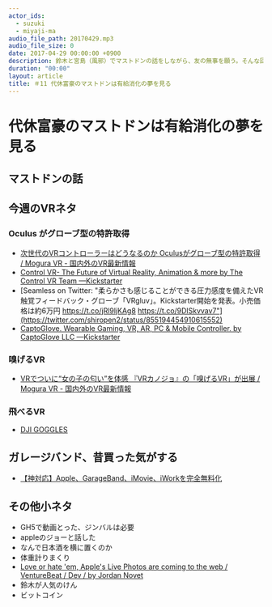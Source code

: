 ```yaml
---
actor_ids:
  - suzuki
  - miyaji-ma
audio_file_path: 20170429.mp3
audio_file_size: 0
date: 2017-04-29 00:00:00 +0900
description: 鈴木と宮島（風邪）でマストドンの話をしながら、友の無事を願う。そんな回です。PS：風邪の途中で鼻水ってなんで黄色くなるんだろう。
duration: "00:00"
layout: article
title: ＃11 代休富豪のマストドンは有給消化の夢を見る
---
```

# 代休富豪のマストドンは有給消化の夢を見る  

## マストドンの話  

## 今週のVRネタ  

### Oculus がグローブ型の特許取得  

* [次世代のVRコントローラーはどうなるのか Oculusがグローブ型の特許取得 / Mogura VR - 国内外のVR最新情報](http://www.moguravr.com/oculus-glove-vr/)
* [Control VR- The Future of Virtual Reality, Animation & more by The Control VR Team —Kickstarter](https://www.kickstarter.com/projects/controlvr/control-vr-motion-capture-for-vr-animation-and-mor)
* [Seamless on Twitter: "柔らかさも感じることができる圧力感度を備えたVR触覚フィードバック・グローブ「VRgluv」。Kickstarter開始を発表。小売価格は約6万円 https://t.co/jRl9ljKAg8 https://t.co/9DlSkvvav7"](https://twitter.com/shiropen2/status/855194454910615552)
* [CaptoGlove. Wearable Gaming, VR, AR, PC & Mobile Controller. by CaptoGlove LLC —Kickstarter](https://www.kickstarter.com/projects/146300353/captoglove)

### 嗅げるVR
* [VRでついに“女の子の匂い”を体感 『VRカノジョ』の「嗅げるVR」が出展 / Mogura VR - 国内外のVR最新情報](http://www.moguravr.com/vrkanojo-vaqso-vr/) 

### 飛べるVR
* [DJI GOGGLES](https://www.dji.com/jp/mobile/dji-goggles)
## ガレージバンド、昔買った気がする
* [【神対応】Apple、GarageBand、iMovie、iWorkを完全無料化](http://www.softantenna.com/wp/software/garageband-imovie-iwork-free/)

## その他小ネタ
* GH5で動画とった、ジンバルは必要
* appleのジョーと話した
* なんで日本酒を横に置くのか
* 体重計りまくり
* [Love or hate 'em, Apple's Live Photos are coming to the web / VentureBeat / Dev / by Jordan Novet](https://venturebeat.com/2017/04/20/love-or-hate-em-apples-live-photos-are-coming-to-the-web/)
* 鈴木が人気のけん
* ビットコイン
